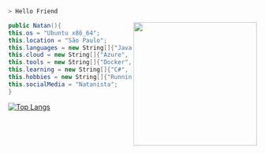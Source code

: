 ```zsh
> Hello Friend
```
<img src="https://starecat.com/content/wp-content/uploads/im-not-a-robot-recaptcha-fail-mr-robot-tv-series-elliot-alderson.jpg" align="right" width="250" />


```csharp
public Natan(){
this.os = "Ubuntu x86_64";
this.location = "São Paulo";
this.languages = new String[]{"Java", "Javascript", "HTML","CSS", "SQL"};
this.cloud = new String[]{"Azure", "AWS(EC2)"};
this.tools = new String[]{"Docker", "Swagger", "Jenkins"};
this.learning = new String[]{"C#", ".NET", "mongoDB","Spring"};
this.hobbies = new String[]{"Running", "Cooking"};
this.socialMedia = "Natanista";
}

```

[![Top Langs](https://github-readme-stats.vercel.app/api/top-langs/?username=natanista&layout=compact)](https://github.com/anatanista/github-readme-stats)

